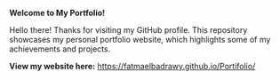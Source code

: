 **Welcome to My Portfolio!**

Hello there! Thanks for visiting my GitHub profile. This repository showcases my personal portfolio website, which highlights some of my achievements and projects.

**View my website here:** https://fatmaelbadrawy.github.io/Portifolio/
